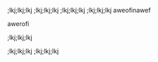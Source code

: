 ;lkj;lkj;lkj
;lkj;lkj;lkj
;lkj;lkj;lkj
;lkj;lkj;lkj
aweofinawef

awerofi

;lkj;lkj;lkj

;lkj;lkj;lkj
;lkj;lkj;lkj
